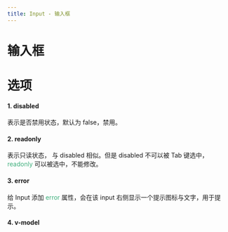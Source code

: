 ```yaml
---
title: Input - 输入框
---
```

# 输入框

<ClientOnly>
  <input-demo1></input-demo1>
</ClientOnly>

# 选项

#### 1. disabled
表示是否禁用状态，默认为 false，禁用。
#### 2. readonly
表示只读状态， 与 disabled 相似。但是 disabled 不可以被 Tab 键选中，<font color="#3eaf7c">readonly</font> 可以被选中，不能修改。
#### 3. error
给 Input 添加 <font color="#3eaf7c">error</font> 属性，会在该 input 右侧显示一个提示图标与文字，用于提示。
#### 4. v-model
<ClientOnly>
  <input-demo2></input-demo2>
</ClientOnly>

